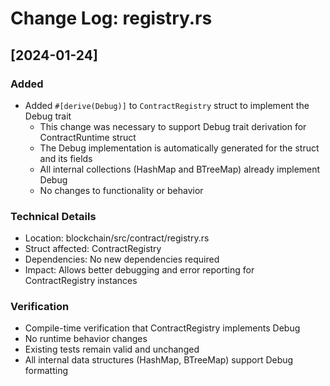 # Change Log: registry.rs

## [2024-01-24]

### Added
- Added `#[derive(Debug)]` to `ContractRegistry` struct to implement the Debug trait
  - This change was necessary to support Debug trait derivation for ContractRuntime struct
  - The Debug implementation is automatically generated for the struct and its fields
  - All internal collections (HashMap and BTreeMap) already implement Debug
  - No changes to functionality or behavior

### Technical Details
- Location: blockchain/src/contract/registry.rs
- Struct affected: ContractRegistry
- Dependencies: No new dependencies required
- Impact: Allows better debugging and error reporting for ContractRegistry instances

### Verification
- Compile-time verification that ContractRegistry implements Debug
- No runtime behavior changes
- Existing tests remain valid and unchanged
- All internal data structures (HashMap, BTreeMap) support Debug formatting
